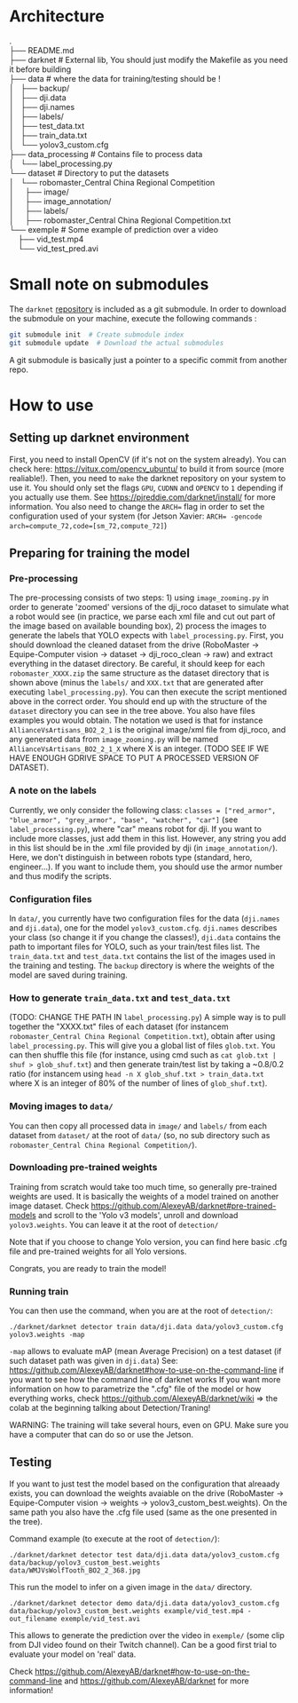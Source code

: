 # Architecture

. <br>
├── README.md <br>
├── darknet # External lib, You should just modify the Makefile as you need it before building <br>
├── data # where the data for training/testing should be ! <br>
│   ├── backup/ <br>
│   ├── dji.data <br>
│   ├── dji.names <br>
│   ├── labels/ <br>
│   ├── test_data.txt <br>
│   ├── train_data.txt <br>
│   └── yolov3_custom.cfg <br>
├── data_processing # Contains file to process data <br>
│   └── label_processing.py <br>
└── dataset # Directory to put the datasets <br> 
│   └── robomaster_Central China Regional Competition <br>
│&nbsp;&nbsp;&nbsp;&nbsp;   ├── image/ <br>
│&nbsp;&nbsp;&nbsp;&nbsp;   ├── image_annotation/ <br>
│&nbsp;&nbsp;&nbsp;&nbsp;   ├── labels/ <br>
│&nbsp;&nbsp;&nbsp;&nbsp;   ├── robomaster_Central China Regional Competition.txt <br>
└── exemple # Some example of prediction over a video <br>
&nbsp;&nbsp;&nbsp;&nbsp;├── vid_test.mp4 <br>
&nbsp;&nbsp;&nbsp;&nbsp;└── vid_test_pred.avi <br>

# Small note on submodules

The `darknet` [repository](git@github.com:AlexeyAB/darknet.git) is included as a git submodule. In
order to download the submodule on your machine, execute the following commands :

```bash
git submodule init  # Create submodule index
git submodule update  # Download the actual submodules
```

A git submodule is basically just a pointer to a specific commit from another repo.

# How to use

## Setting up darknet environment

First, you need to install OpenCV (if it's not on the system already). You can check here: https://vitux.com/opencv_ubuntu/ to build it from source (more realiable!).
Then, you need to `make` the darknet repository on your system to use it.
You should only set the flags `GPU`, `CUDNN` and `OPENCV` to `1` depending if you actually use them. See https://pjreddie.com/darknet/install/ for more information.
You also need to change the `ARCH=` flag in order to set the configuration used of your system (for Jetson Xavier: `ARCH= -gencode arch=compute_72,code=[sm_72,compute_72]`)

## Preparing for training the model

### Pre-processing

The pre-processing consists of two steps: 1) using `image_zooming.py` in order to generate 'zoomed' versions of the dji_roco dataset to simulate what a robot would see (in practice, we parse each xml file and cut out part of the image based on available bounding box), 2) process the images to generate the labels that YOLO expects with `label_processing.py`. First, you should download the cleaned dataset from the drive (RoboMaster -> Equipe-Computer vision -> dataset -> dji_roco_clean -> raw) and extract everything in the dataset directory. Be careful, it should keep for each `robomaster_XXXX.zip` the same structure as the dataset directory that is shown above (minus the `labels/` and `XXX.txt` that are generated after executing `label_processing.py`). You can then execute the script mentioned above in the correct order. You should end up with the structure of the `dataset` directory you can see in the tree above. You also have files examples you would obtain. The notation we used is that for instance `AllianceVsArtisans_BO2_2_1` is the original image/xml file from dji_roco, and any generated data from `image_zooming.py` will be named `AllianceVsArtisans_BO2_2_1_X` where X is an integer. (TODO SEE IF WE HAVE ENOUGH GDRIVE SPACE TO PUT A PROCESSED VERSION OF DATASET).

### A note on the labels

Currently, we only consider the following class: `classes = ["red_armor", "blue_armor", "grey_armor", "base", "watcher", "car"]` (see `label_processing.py`), where "car" means robot for dji. If you want to include more classes, just add them in this list. However, any string you add in this list should be in the .xml file provided by dji (in `image_annotation/`). Here, we don't distinguish in between robots type (standard, hero, engineer...). If you want to include them, you should use the armor number and thus modify the scripts.

### Configuration files

In `data/`, you currently have two configuration files for the data (`dji.names` and `dji.data`), one for the model `yolov3_custom.cfg`. `dji.names` describes your class (so change it if you change the classes!), `dji.data` contains the path to important files for YOLO, such as your train/test files list. The `train_data.txt` and `test_data.txt`  contains the list of the images used in the training and testing. The `backup` directory is where the weights of the model are saved during training.

### How to generate `train_data.txt` and `test_data.txt`

(TODO: CHANGE THE PATH IN `label_processing.py`)
A simple way is to pull together the "XXXX.txt" files of each dataset (for instancem `robomaster_Central China Regional Competition.txt`), obtain after using `label_processing.py`.
This will give you a global list of files `glob.txt`. You can then shuffle this file (for instance, using cmd such as `cat glob.txt | shuf > glob_shuf.txt`) and then generate train/test list by taking a ~0.8/0.2 ratio (for instancem using `head -n X glob_shuf.txt > train_data.txt` where X is an integer of 80% of the number of lines of `glob_shuf.txt`).

### Moving images to `data/`

You can then copy all processed data in `image/` and `labels/` from each dataset from `dataset/` at the root of `data/` (so, no sub directory such as `robomaster_Central China Regional Competition/`).

### Downloading pre-trained weights

Training from scratch would take too much time, so generally pre-trained weights are used. It is basically the weights of a model trained on another image dataset.
Check https://github.com/AlexeyAB/darknet#pre-trained-models and scroll to the 'Yolo v3 models', unroll and download `yolov3.weights`. You can leave it at the root of `detection/`

Note that if you choose to change Yolo version, you can find here basic .cfg file and pre-trained weights for all Yolo versions.

Congrats, you are ready to train the model!

### Running train

You can then use the command, when you are at the root of `detection/`:

`./darknet/darknet detector train data/dji.data data/yolov3_custom.cfg yolov3.weights -map`

`-map` allows to evaluate mAP (mean Average Precision) on a test dataset (if such dataset path was given in `dji.data`)
See: https://github.com/AlexeyAB/darknet#how-to-use-on-the-command-line if you want to see how the command line of darknet works
If you want more information on how to parametrize the ".cfg" file of the model or how everything works, check https://github.com/AlexeyAB/darknet/wiki => the colab at the beginning talking about Detection/Traning!

WARNING: The training will take several hours, even on GPU. Make sure you have a computer that can do so or use the Jetson.

## Testing

If you want to just test the model based on the configuration that alreaady exists, you can download the weights avaiable on the drive (RoboMaster -> Equipe-Computer vision -> weights -> yolov3_custom_best.weights). On the same path you also have the .cfg file used (same as the one presented in the tree).

Command example (to execute at the root of `detection/`):

`./darknet/darknet detector test data/dji.data data/yolov3_custom.cfg data/backup/yolov3_custom_best.weights data/WMJVsWolfTooth_BO2_2_368.jpg`

This run the model to infer on a given image in the `data/` directory.

`./darknet/darknet detector demo data/dji.data data/yolov3_custom.cfg data/backup/yolov3_custom_best.weights example/vid_test.mp4 -out_filename exemple/vid_test.avi`

This allows to generate the prediction over the video in `exemple/` (some clip from DJI video found on their Twitch channel). Can be a good first trial to evaluate your model on 'real' data.

Check  https://github.com/AlexeyAB/darknet#how-to-use-on-the-command-line and https://github.com/AlexeyAB/darknet for more information!



